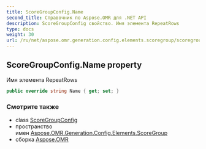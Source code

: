 ```yaml
---
title: ScoreGroupConfig.Name
second_title: Справочник по Aspose.OMR для .NET API
description: ScoreGroupConfig свойство. Имя элемента RepeatRows
type: docs
weight: 30
url: /ru/net/aspose.omr.generation.config.elements.scoregroup/scoregroupconfig/name/
---
```

## ScoreGroupConfig.Name property

Имя элемента RepeatRows

```csharp
public override string Name { get; set; }
```

### Смотрите также

* class [ScoreGroupConfig](../)
* пространство имен [Aspose.OMR.Generation.Config.Elements.ScoreGroup](../../scoregroupconfig/)
* сборка [Aspose.OMR](../../../)


